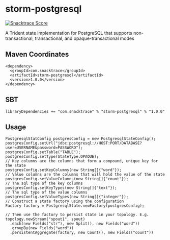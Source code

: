 # storm-postgresql

[![Snacktrace Score](http://snacktrace.com/artifacts/com.snacktrace/storm-postgresql/latest/score/image "Snacktrace Score")](http://snacktrace.com/artifacts/com.snacktrace/storm-postgresql/latest)

A Trident state implementation for PostgreSQL that supports non-transactional, transactional, and opaque-transactional modes

## Maven Coordinates

```
<dependency>
  <groupId>com.snacktrace</groupId>
  <artifactId>storm-postgresql</artifactId>
  <version>1.0.0</version>
</dependency>
```

## SBT

```
libraryDependencies += "com.snacktrace" % "storm-postgresql" % "1.0.0"
```

## Usage

```
PostgresqlStatConfig postgresConfig = new PostgresqlStateConfig();
postgresConfig.setUrl("jdbc:postgresql://HOST:PORT/DATABASE?user=USERNAME&password=PASSWORD");
postgresConfig.setTable("TABLE");
postgresConfig.setType(StateType.OPAQUE);
// Key columns are the columns that form a compound, unique key for the state
postgresConfig.setKeyColumns(new String[]{"word"});
// Value columns are the columns that will hold the value of the state
postgresConfig.setValueColumns(new String[]{"count"});
// The sql type of the key columns
postgresConfig.setKeyTypes(new String[]{"text"});
// The sql type of the value columns
postgresConfig.setValueTypes(new String[]{"integer"});
// Construct a state factory using the configuration
Factory factory = PostgresqlState.newFactory(postgresConfig);

// Then use the factory to persist state in your topology. E.g.
topology.newStream("spout1", spout)
  .each(new Fields("str"), new Split(), new Fields("word"))
  .groupBy(new Fields("word"))
  .persistentAggregate(factory, new Count(), new Fields("count"))
```
